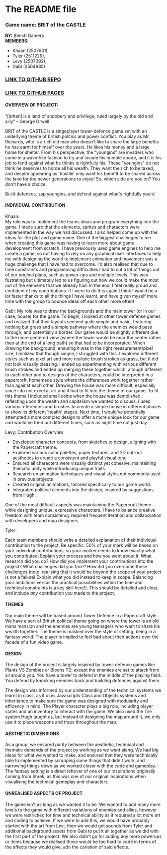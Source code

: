 # The README file


### Game name: **BRIT of the CASTLE**

**BY:** Bench Gamers  
**MEMBERS:**  
- Khaan (2507631),  
- Tyler (2511229),  
- Levy (2507092),  
- Gabi (2504985)

### [LINK TO GITHUB REPO](https://github.com/mistrk7/2507631-2504985-2511229-2507092-ma1805-final-project)  
### [LINK TO GITHUB PAGES](https://mistrk7.github.io/2507631-2504985-2511229-2507092-ma1805-final-project/)

#### **OVERVIEW OF PROJECT:**  

“[britan] is a land of snobbery and privilege, ruled largely by the old and silly” – George Orwell

BRIT of the CASTLE is a singeplayer tower-defence game set with an underlying theme of british politics and power conflict. You play as Mr. Richards, who is a rich old man who doesn't like to share the large benefits he has earnt for himself over the years. He likes his money and a large home for shelter. From his perspective, the "youngins" are invaders who come in a wave-like fashion to try and invade his humble abode, and it is his job to fend against what he thinks is rightfully his. These "youngins" do not think he deserves to horde all his wealth. They want the rich to be taxed, and despite appearing as 'hostile' only want his benefit to be shared across the land for the newer generations to enjoy! So, which side are you on? You don't have a choice.

Build defences, sap youngins, and defend against what's rightfully yours! 

#### **INDIVIDUAL CONTRIBUTION**
Khaan:  
My role was to implement the teams ideas and program everything into the game. I made sure that the elements, sprites and characters were implemented in the way we had discussed. I also helped come up with the ideas for the plot and game name. One of the biggest challenges to me when creating this game was having to learn more about game development from scratch. I have previously used game engines to help me create a game, so not having to rely on any graphical user interfaces to help me with designing the world to implement animation and movement was a huge challenge that I have had to overcome. I'd also realised that due to time constraints and programming difficulties I had to cut a lot of things out of our original plans, such as power-ups and multiple levels. This was fustrating but ultimately led to us figuring out how we could make the most out of the elements that we already had. In the end, I feel really proud and confident of my contributions. If I were to do this again I think I would be a lot faster thanks to all the things I have learnt, and have given myself more time with the group to bounce ideas off each other more often!

Gabi:
My role was to draw the backgrounds and the main tower (or in our case, house) for the game. To begin, I looked at other tower defense games and realized that their layouts seemed quite simple and basic, featuring nothing but grass and a simple pathway where the enemies would pass through, and potentially a border. Our game would be slightly different due to the more centered view (where the tower would be near the center rather than at the end of a long path) so that had to be incorporated. When drawing the background, ensuring it was in the right measurement/pixel size, I realized that though simple, I struggled with this. I explored different styles such as pixel art and more realistic brush strokes as grass, but it did not look visually pleasing. I ended up experimenting with various different brush strokes and ended up merging these together which, altough different to each other and to designs of the characters, could be interpreted in a papercraft, homemade style where the differences work together rather than against each other. Drawing the house was more difficult, especially since i do not excel at art and it had to fit into the theme of our game. To fit this theme i included small coins when the house was demolished, reflecting upon the wealth and capitalism we wanted to discuss. I used various references and brushes to create a simple house in different phases to show its different 'health' stages. Next time, I would've potentially attempted a more complex design to offer a more unique look for our game and would've tried out different times, such as night time not just day.  

Levy:
Contribution Overview
- Developed character concepts, from sketches to design, aligning with the Papercraft theme.
- Explored various color palettes, paper textures, and 2D cut-out aesthetics to create a consistent and playful visual tone
- Ensured all characters were visually distinct yet cohesive, maintaining thematic unity while introducing unique traits.
- Research on animation techniques and visual styles not commonly used in previous projects
- Created original animations, tailored specifically to our game world.
- Integrated political elements into the design, inspired by suggestions from Hugh.

One of the most difficult aspects was maintaining the Papercraft theme while designing unique, expressive characters. I have to balance creative freedom with team consistency required frequent iteration and collaboration with developers and map designers

Tyler:

Each team members should write a detailed explanation of their individual contribution to the project.
Be specific: 50% of your mark will be based on your individual contributions, so your marker needs to
know exactly what you contributed. Explain your process and how you went about it. What research did
you do? How did you implement your contributions into the project? What challenges did you face? How did
you overcome these challenges (note: realising that it would be beyond the scope of your project is
not a failure! Explain what you did instead to keep in scope. Balancing your ambitions versus the
practical possibilities within the time and technical constraints is a key skill here!). This should be
detailed and clear, and include *any* contribution you made to the project.

#### **THEMES**
Our main theme will be based around Tower Defence in a Papercraft style. We have a sort of British political theme going on where the tower is an old mans mansion and the enemies are young teenagers who want to share his wealth together. The theme is masked over the style of setting, being in a fantasy world. The player is implied to feel bad about their actions over the facade of a fun video game. 

#### **DESIGN**
The design of the project is largely inspired by tower-defence games like Plants VS Zombies or Bloons TD, except the enemies are set to attack from all around you. You have a tower to defend in the middle of the playing field. You defend by knocking enemies back and building defences against them. 

The design was informed by our understanding of the technical systems we learnt in class, as it uses Javascripts Class and Objects systems and inheritance to make sure the game was designed with modularity and efficency in mind. The Player character plays a big role, including player states and an inventory to interact with the game. We also used the Tile system Hugh taught us, but instead of designing the map around it, we only use it to place weapons and traps throughout the map. 

#### **AESTHETIC DIMENSIONS**
As a group, we ensured parity between the aesthetic, technical and thematic demands of the project by working as we went along. We had big ideas for what we wanted to make, and ensured that they were technically able to implemented by scrapping some things that didn't work, and narrowing things down as we worked closer with the code and gameplay. The fantasy setting is a direct leftover of one of our inspirations originally coming from Shrek, as this was one of our original inspirations when visualising the technical gameplay and characters. 

#### **UNREALISED ASPECTS OF PROJECT**
The game isn't as long as we wanted it to be. We wanted to add many more levels to the game with different variations of enemies and allies, however we were restrictied for time and technical ability as it required a lot more art and coding to achieve. If we were to add this, we would have probably started with the art from Levi, then we would get sounds from Tyler and additional background assets from Gabi to put it all together as we did with the first part of the project. We also didn't go for adding any more powerups or items because we realised those would be too hard to code in terms of the affects they would give, adn the cariation of said effects. 
